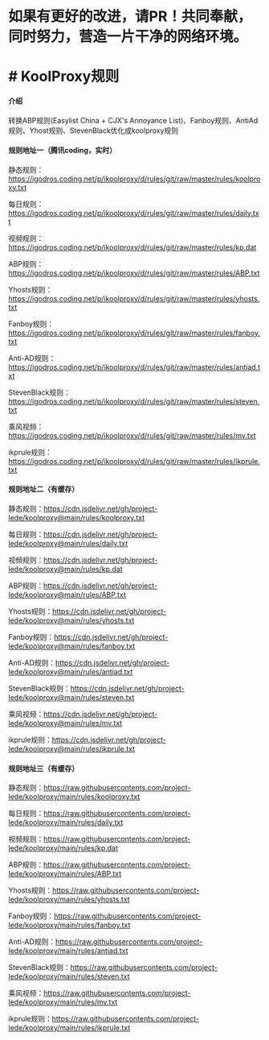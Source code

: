 # 如果有更好的改进，请PR！共同奉献，同时努力，营造一片干净的网络环境。

# # KoolProxy规则

#### 介绍
转换ABP规则(Easylist China  + CJX's Annoyance List)、Fanboy规则、AntiAd规则、Yhost规则、StevenBlack优化成koolproxy规则


#### 规则地址一（腾讯coding，实时）

静态规则：https://igodros.coding.net/p/ikoolproxy/d/rules/git/raw/master/rules/koolproxy.txt

每日规则：https://igodros.coding.net/p/ikoolproxy/d/rules/git/raw/master/rules/daily.txt

视频规则：https://igodros.coding.net/p/ikoolproxy/d/rules/git/raw/master/rules/kp.dat

ABP规则：https://igodros.coding.net/p/ikoolproxy/d/rules/git/raw/master/rules/ABP.txt 

Yhosts规则：https://igodros.coding.net/p/ikoolproxy/d/rules/git/raw/master/rules/yhosts.txt

Fanboy规则：https://igodros.coding.net/p/ikoolproxy/d/rules/git/raw/master/rules/fanboy.txt

Anti-AD规则：https://igodros.coding.net/p/ikoolproxy/d/rules/git/raw/master/rules/antiad.txt

StevenBlack规则：https://igodros.coding.net/p/ikoolproxy/d/rules/git/raw/master/rules/steven.txt

乘风视频：https://igodros.coding.net/p/ikoolproxy/d/rules/git/raw/master/rules/mv.txt

ikprule规则：https://igodros.coding.net/p/ikoolproxy/d/rules/git/raw/master/rules/ikprule.txt

#### 规则地址二（有缓存）

静态规则：https://cdn.jsdelivr.net/gh/project-lede/koolproxy@main/rules/koolproxy.txt

每日规则：https://cdn.jsdelivr.net/gh/project-lede/koolproxy@main/rules/daily.txt

视频规则：https://cdn.jsdelivr.net/gh/project-lede/koolproxy@main/rules/kp.dat

ABP规则：https://cdn.jsdelivr.net/gh/project-lede/koolproxy@main/rules/ABP.txt 

Yhosts规则：https://cdn.jsdelivr.net/gh/project-lede/koolproxy@main/rules/yhosts.txt

Fanboy规则：https://cdn.jsdelivr.net/gh/project-lede/koolproxy@main/rules/fanboy.txt

Anti-AD规则：https://cdn.jsdelivr.net/gh/project-lede/koolproxy@main/rules/antiad.txt

StevenBlack规则：https://cdn.jsdelivr.net/gh/project-lede/koolproxy@main/rules/steven.txt

乘风视频：https://cdn.jsdelivr.net/gh/project-lede/koolproxy@main/rules/mv.txt

ikprule规则：https://cdn.jsdelivr.net/gh/project-lede/koolproxy@main/rules/ikprule.txt

#### 规则地址三（有缓存）

静态规则：https://raw.githubusercontents.com/project-lede/koolproxy/main/rules/koolproxy.txt

每日规则：https://raw.githubusercontents.com/project-lede/koolproxy/main/rules/daily.txt

视频规则：https://raw.githubusercontents.com/project-lede/koolproxy/main/rules/kp.dat

ABP规则：https://raw.githubusercontents.com/project-lede/koolproxy/main/rules/ABP.txt 

Yhosts规则：https://raw.githubusercontents.com/project-lede/koolproxy/main/rules/yhosts.txt

Fanboy规则：https://raw.githubusercontents.com/project-lede/koolproxy/main/rules/fanboy.txt

Anti-AD规则：https://raw.githubusercontents.com/project-lede/koolproxy/main/rules/antiad.txt

StevenBlack规则：https://raw.githubusercontents.com/project-lede/koolproxy/main/rules/steven.txt

乘风视频：https://raw.githubusercontents.com/project-lede/koolproxy/main/rules/mv.txt

ikprule规则：https://raw.githubusercontents.com/project-lede/koolproxy/main/rules/ikprule.txt 
